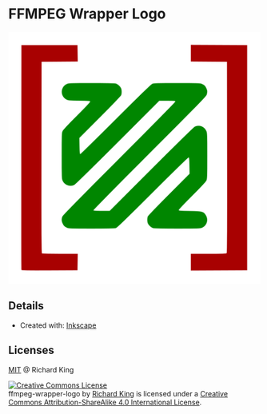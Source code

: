 # FFMPEG Wrapper Logo

![logo](ffmpeg-wrapper-logo.png)

## Details

- Created with: [Inkscape](https://inkscape.org)

## Licenses

[MIT](license.md) @ Richard King

<a rel="license" href="http://creativecommons.org/licenses/by-sa/4.0/"><img alt="Creative Commons License" style="border-width:0" src="https://i.creativecommons.org/l/by-sa/4.0/88x31.png" /></a><br /><span xmlns:dct="http://purl.org/dc/terms/" property="dct:title">ffmpeg-wrapper-logo</span> by <a xmlns:cc="http://creativecommons.org/ns#" href="https://github.com/ffmpeg-wrapper/official-logo" property="cc:attributionName" rel="cc:attributionURL">Richard King</a> is licensed under a <a rel="license" href="http://creativecommons.org/licenses/by-sa/4.0/">Creative Commons Attribution-ShareAlike 4.0 International License</a>.
